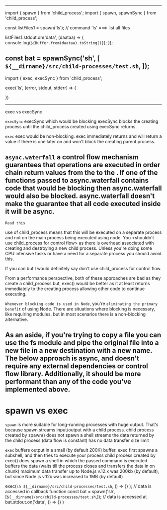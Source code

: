 ----------------------------------------------------------------------------------
import { spawn } from 'child_process';
import { spawn, spawnSync } from 'child_process';

const listFiles1 = spawn('ls');             // command 'ls' ===> list all files

listFiles1.stdout.on('data', (daataa) => {
    console.log(`${Buffer.from(daataa).toString()}`);
});

const bat = spawnSync('sh', [
      `${__dirname}/src/child-processes/test.sh`,
]);
----------------------------------------------------------------------------------
import { exec, execSync } from 'child_process';

exec('ls', (error, stdout, stderr) => {

})

----------------------------------------------------------------------------------
exec vs execSync

`execSync`
execSync which would be blocking 
execSync blocks the creating process until the child_process created using execSync returns.

`exec`
exec would be non-blocking.
exec immediately returns and will return a value if there is one later on and won't block the creating parent process.

`async.waterfall`
a control flow mechanism
guarantees that operations are executed in order 
chain return values from the <first function in the chain> to the <last function in the chain>. 
If one of the functions passed to async.waterfall contains code that would be blocking then async.waterfall would also be blocked. 
async.waterfall doesn't make the guarantee that all code executed inside it will be async.
----------------------------------------------------------------------------------

`Read this`

use of child_process means that this will be executed on a separate process and not on the main process being executed using node. 
You <shouldn't use child_process for control flow> as there is overhead associated with creating and destroying a new child process. 
Unless you're doing some CPU intensive tasks or have a need for a separate process you should avoid this.

If <you want to execute things synchronously> you can <wrap all of your code in a try-catch block> but I would definitely say don't use child_process for control flow.

From a performance perspective, 
    both of these approaches are bad as they create a child_process 
    but, exec() would be better as it at least returns immediately to the creating process allowing other code to continue executing. 
    
    
`Whenever blocking code is used in Node`, you're `eliminating the primary benefit` of using Node. 
There are situations where blocking is necessary, like requiring modules, but in most scenarios there is a non-blocking alternative.

As an aside, if you're trying to copy a file you can use the fs module and pipe the original file into a new file in a new destination with a new name. The below approach is async, and doesn't require any external dependencies or control flow library. Additionally, it should be more performant than any of the code you've implemented above.
----------------------------------------------------------------------------------


# spawn vs exec

`spawn`
is more suitable for long-running processes with huge output. 
That's because spawn streams input/output with a child process.
child process created by spawn()
    does not spawn a shell
    streams the data returned by the child process (data flow is constant)
    has no data transfer size limit
    

`exec` buffers output in a small (by default 200K) buffer. 
exec first spawns a subshell, and then tries to execute your process
child process created by exec()
    does spawn a shell in which the passed command is executed
    buffers the data (waits till the process closes and transfers the data in on chunk)
    maximum data transfer up to Node.js v.12.x was 200kb (by default), but since Node.js v.12x was increased to 1MB (by default)


exec(`sh ${__dirname}/src/child-processes/test.sh`, () => {} );                     // data is accessed in callback function
const bat = spawn('sh', [`${__dirname}/src/child-processes/test.sh`,]);             // data is accessed at bat.stdout.on('data', () => {} )